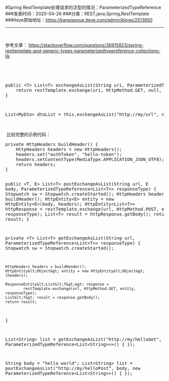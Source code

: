 #Spring RestTemplate处理请求的泛型的情况：ParameterizedTypeReference
###发表时间：2020-04-26
###分类：REST,java,Spring,RestTemplate
###iteye原始地址：<a href="https://kanpiaoxue.iteye.com/admin/blogs/2513850" target="_blank">https://kanpiaoxue.iteye.com/admin/blogs/2513850</a>

---

<div class="iteye-blog-content-contain" style="font-size: 14px;"> 
 <p>&nbsp;</p> 
 <p>参考文章：&nbsp;<a href="https://stackoverflow.com/questions/36915823/spring-resttemplate-and-generic-types-parameterizedtypereference-collections-lik">https://stackoverflow.com/questions/36915823/spring-resttemplate-and-generic-types-parameterizedtypereference-collections-lik</a></p> 
 <p>&nbsp;</p> 
 <p>&nbsp;</p> 
 <pre name="code" class="java">public &lt;T&gt; List&lt;T&gt; exchangeAsList(String uri, ParameterizedTypeReference&lt;List&lt;T&gt;&gt; responseType) {
    return restTemplate.exchange(uri, HttpMethod.GET, null, responseType).getBody();
}</pre> 
 <p>&nbsp;</p> 
 <pre name="code" class="java">List&lt;MyDto&gt; dtoList = this.exchangeAsList("http://my/url", new ParameterizedTypeReference&lt;List&lt;MyDto&gt;&gt;() {});</pre> 
 <p>&nbsp;</p> 
 <p>&nbsp;比较完整的示例代码：</p> 
 <pre name="code" class="java">private HttpHeaders buildHeader() {
    HttpHeaders headers = new HttpHeaders();
    headers.set("authToken", "hello-token");
    headers.setContentType(MediaType.APPLICATION_JSON_UTF8);
    return headers;
}


public &lt;T, E&gt; List&lt;T&gt; postExchangeAsList(String url, E body,
        ParameterizedTypeReference&lt;List&lt;T&gt;&gt; responseType) {
    Stopwatch sw = Stopwatch.createStarted();
    HttpHeaders headers = buildHeader();
    HttpEntity&lt;E&gt; entity = new HttpEntity&lt;E&gt;(body, headers);
    HttpEntity&lt;List&lt;T&gt;&gt; httpResponse =
            restTemplate.exchange(url, HttpMethod.POST, entity, responseType);
    List&lt;T&gt; result = httpResponse.getBody();
    return result;
}



private &lt;T&gt; List&lt;T&gt; getExchangeAsList(String url,
        ParameterizedTypeReference&lt;List&lt;T&gt;&gt; responseType) {
    Stopwatch sw = Stopwatch.createStarted();

    HttpHeaders headers = buildHeader();
    HttpEntity&lt;Object&gt; entity = new HttpEntity&lt;Object&gt;(headers);

    ResponseEntity&lt;List&lt;T&gt;&gt; response =
            restTemplate.exchange(url, HttpMethod.GET, entity, responseType);
    List&lt;T&gt; result = response.getBody();
    return result;
}


List&lt;String&gt; list = getExchangeAsList("http://my/helloGet", new ParameterizedTypeReference&lt;List&lt;String&gt;&gt;&gt;() {
                });


String body = "hello world";
List&lt;String&gt; list = postExchangeAsList("http://my/helloPost", body,
                new ParameterizedTypeReference&lt;List&lt;String&gt;&gt;() {
                });</pre> 
 <p>&nbsp;&nbsp;</p> 
</div>